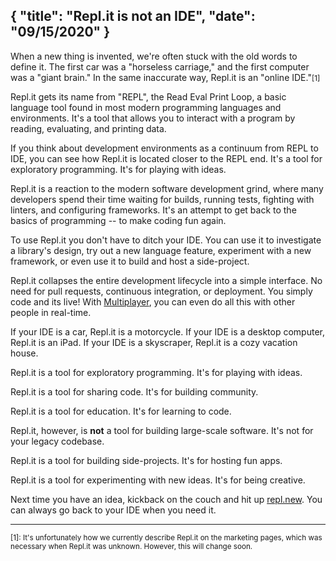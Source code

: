 {
  "title": "Repl.it is not an IDE",
  "date": "09/15/2020"
}
---

When a new thing is invented, we're often stuck with the old words to define it. The first car was a "horseless carriage," and the first computer was a "giant brain." In the same inaccurate way, Repl.it is an "online IDE."<small>[1]</small>

Repl.it gets its name from "REPL", the Read Eval Print Loop, a basic language tool found in most modern programming languages and environments. It's a tool that allows you to interact with a program by reading, evaluating, and printing data.

If you think about development environments as a continuum from REPL to IDE, you can see how Repl.it is located closer to the REPL end. It's a tool for exploratory programming. It's for playing with ideas.   

Repl.it is a reaction to the modern software development grind, where many developers spend their time waiting for builds, running tests, fighting with linters, and configuring frameworks. It's an attempt to get back to the basics of programming -- to make coding fun again.  

To use Repl.it you don't have to ditch your IDE. You can use it to investigate a library's design, try out a new language feature, experiment with a new framework, or even use it to build and host a side-project.

Repl.it collapses the entire development lifecycle into a simple interface. No need for pull requests, continuous integration, or deployment. You simply code and its live! With [Multiplayer](https://repl.it/site/multiplayer), you can even do all this with other people in real-time. 

If your IDE is a car, Repl.it is a motorcycle. If your IDE is a desktop computer, Repl.it is an iPad. If your IDE is a skyscraper, Repl.it is a cozy vacation house. 

Repl.it is a tool for exploratory programming. It's for playing with ideas. 

Repl.it is a tool for sharing code. It's for building community.

Repl.it is a tool for education. It's for learning to code.

Repl.it, however, is **not** a tool for building large-scale software. It's not for your legacy codebase. 

Repl.it is a tool for building side-projects. It's for hosting fun apps.

Repl.it is a tool for experimenting with new ideas. It's for being creative. 

Next time you have an idea, kickback on the couch and hit up [repl.new](https://repl.new). You can always go back to your IDE when you need it. 

---
<small>
[1]: It's unfortunately how we currently describe Repl.it on the marketing pages, which was necessary when Repl.it was unknown. However, this will change soon. 
</small>